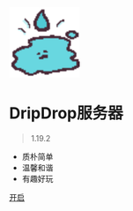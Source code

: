 <img src="pics/logo/server-icon.svg" class="logo" alt="logo"/>

# DripDrop服务器

> 1.19.2

- 质朴简单
- 温馨和谐
- 有趣好玩

[开启](homepage.md)